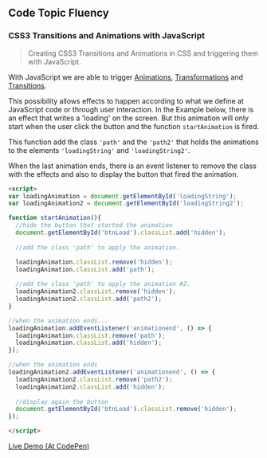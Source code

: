 ## Code Topic Fluency 

### CSS3 Transitions and Animations with JavaScript
> Creating CSS3 Transitions and Animations in CSS and triggering them with JavaScript.

With JavaScript we are able to trigger [Animations](../css3-animations/README.md), [Transformations](../css3-transforms/README.md) and [Transitions](../css3-transitions/README.md).

This possibility allows effects to happen according to what we define at JavaScript code or through user interaction. In the Example below, there is an effect that writes a 'loading' on the screen. But this animation will only start when the user click the button and the function `startAnimation` is fired.

This function add the class `'path'` and the `'path2'` that holds the animations to the elements `'loadingString'` and `'loadingString2'`.

When the last animation ends, there is an event listener to remove the class with the effects and also to display the button that fired the animation.

````html
<script>
var loadingAnimation = document.getElementById('loadingString');
var loadingAnimation2 = document.getElementById('loadingString2');

function startAnimation(){
  //hide the button that started the animation
  document.getElementById('btnLoad').classList.add('hidden');
  
  //add the class 'path' to apply the animation.

  loadingAnimation.classList.remove('hidden');
  loadingAnimation.classList.add('path');
  
  //add the class 'path' to apply the animation #2.
  loadingAnimation2.classList.remove('hidden');
  loadingAnimation2.classList.add('path2'); 
}

//when the animation ends...
loadingAnimation.addEventListener('animationend', () => {
  loadingAnimation.classList.remove('path');
  loadingAnimation.classList.add('hidden');
});  

//when the animation ends
loadingAnimation2.addEventListener('animationend', () => {
  loadingAnimation2.classList.remove('path2');
  loadingAnimation2.classList.add('hidden');
   
  //display again the button
  document.getElementById('btnLoad').classList.remove('hidden');
});

</script>
````

<a href="https://codepen.io/glaucioso/pen/eXxBWV" target="_blank">Live Demo (At CodePen)</a>
